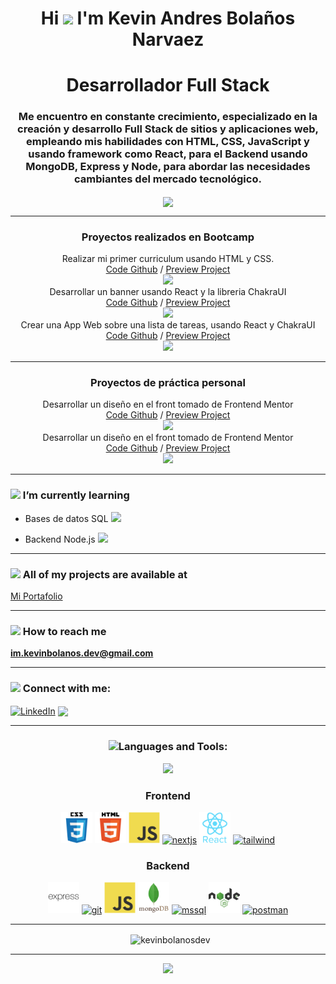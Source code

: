 <h1 align="center">Hi <img src="https://media.giphy.com/media/hvRJCLFzcasrR4ia7z/giphy.gif" width="40" heigth="40"> I'm Kevin Andres Bolaños Narvaez</h1>

<div align="center">
<h1>Desarrollador Full Stack</h1>
<h3 align="center">Me encuentro en constante crecimiento, especializado en la creación y desarrollo Full Stack de sitios y aplicaciones web, empleando mis habilidades con HTML, CSS, JavaScript y usando framework como React, para el Backend usando MongoDB, Express y Node, para abordar las necesidades cambiantes del mercado tecnológico.</h3>
<img align="center" src="https://media1.giphy.com/media/v1.Y2lkPTc5MGI3NjExY3dveGRkZzA3ZWtycWkyd2d0dHJqZmV1c2c2a2ZtdTNrZHhpcm9peSZlcD12MV9pbnRlcm5hbF9naWZfYnlfaWQmY3Q9Zw/f3iwJFOVOwuy7K6FFw/giphy.gif">
</div>

---
<h3 align="center">Proyectos realizados en Bootcamp</h3> 

<div align="center">
  Realizar mi primer curriculum usando HTML y CSS.
  <div>
    <a href="https://github.com/KevinBolanosDev/html_intro_cv">Code Github</a> /
    <a href="https://kevinbolanosdev.github.io/html_intro_cv/">Preview Project</a>
  </div>
  <div>
    <img src="https://github.com/KevinBolanosDev/personal-cv/blob/main/img/first-cv.png?raw=true" width="200" heigth="200">
  </div>
</div>

<div align="center">
  Desarrollar un banner usando React y la libreria ChakraUI
  <div>
    <a href="https://github.com/KevinBolanosDev/chakra-ui">Code Github</a> /
    <a href="https://project-bike-chakra-ui.netlify.app">Preview Project</a>
  </div>
  <div>
  <img src="https://github.com/KevinBolanosDev/personal-cv/blob/main/img/hero-chakra-ui.png?raw=true" width="350" heigth="350">
  </div>
</div>

<div align="center">
  Crear una App Web sobre una lista de tareas, usando React y ChakraUI
  <div>
  <a href="https://github.com/KevinBolanosDev/my_react_tasks_list/tree/project-6">Code Github</a> /
  <a href="https://app-to-do-list-chakra-ui.netlify.app">Preview Project</a>
  </div>
  <div>
  <img src="https://github.com/KevinBolanosDev/personal-cv/blob/main/img/react-task-list.png?raw=true" width="350" heigth="350">
  </div>
</div>

---
<h3 align="center">Proyectos de práctica personal</h3>

<div align="center">
  Desarrollar un diseño en el front tomado de Frontend Mentor
  <div>
  <a href="https://github.com/KevinBolanosDev/news-homepage-frontend-mentor">Code Github</a> /
  <a href="https://news-homepage-mentor-solution.netlify.app">Preview Project</a>
  </div>
  <div>
  <img src="https://github.com/KevinBolanosDev/personal-cv/blob/main/img/news-homepage.png?raw=true" width="350" heigth="350">
  </div>
</div>

<div align="center">
  Desarrollar un diseño en el front tomado de Frontend Mentor
  <div>
  <a href="https://kevinbolanosdev.github.io/blog-preview-card-frontend-mentor">Code Github</a> /
  <a href="https://github.com/KevinBolanosDev/blog-preview-card-frontend-mentor">Preview Project</a>
  </div>
  <div>
  <img src="https://github.com/KevinBolanosDev/personal-cv/blob/main/img/blog-preview-card.png?raw=true" width="350" heigth="350">
  </div>
</div>

---
<h3><img src="https://cdn4.iconfinder.com/data/icons/designer/128/5-256.png" width="20"> I’m currently learning</h3>

- <p>Bases de datos SQL <img src="https://cdn0.iconfinder.com/data/icons/data-organization-and-management-6/64/vector_539_07-256.png" width="20"></p>
- <p>Backend Node.js <img src="https://cdn0.iconfinder.com/data/icons/data-science-color/64/programming-developer-backend-laptop-algorithm-256.png" width="20"></p>

---
<h3><img src="https://cdn3.iconfinder.com/data/icons/design-and-development-2-6/136/51-256.png" width="20"> All of my projects are available at</h3>
<a href="https://kevin-bolanos-dev-cv.netlify.app">Mi Portafolio</a>

---
<h3><img src="https://cdn4.iconfinder.com/data/icons/social-media-logos-6/512/112-gmail_email_mail-256.png" width="20"> How to reach me</h3>

**im.kevinbolanos.dev@gmail.com**

---
<h3><img src="https://cdn0.iconfinder.com/data/icons/computer-networking/64/lan_network_icon_computer_connect_local_communication_link-256.png" width="20"> Connect with me:</h3>
<p align="left">
<a href="www.linkedin.com/in/kevin-bolanos-dev" target="blank"><img align="center" src="https://cdn2.iconfinder.com/data/icons/social-media-2285/512/1_Linkedin_unofficial_colored_svg-256.png" alt="LinkedIn" width="40"/></a>
<a href="https://github.com/KevinBolanosDev" target="blank"><img align="center" src="https://cdn4.iconfinder.com/data/icons/ionicons/512/icon-social-github-256.png" width="40"></a>
</p>

---
<h3 align="center"><img src="https://cdn4.iconfinder.com/data/icons/productivity-5/504/18-Productivity_Tools-256.png" width="20">Languages and Tools:</h3>

<p align="center">
<img src="https://media3.giphy.com/media/v1.Y2lkPTc5MGI3NjExc2Yyc3lraXRudmdqb2V3Nmg3Njk1cHZubzY2aXQ4NzFubGo1NHgwbSZlcD12MV9pbnRlcm5hbF9naWZfYnlfaWQmY3Q9Zw/bGgsc5mWoryfgKBx1u/giphy.gif" width="250">  
</p>

<h3 align="center">Frontend</h3>
<p align="center">
  <a href="https://www.w3schools.com/css/" target="_blank" rel="noreferrer"> <img src="https://raw.githubusercontent.com/devicons/devicon/master/icons/css3/css3-original-wordmark.svg" alt="css3" width="50" height="50"/></a> 
  <a href="https://www.w3.org/html/" target="_blank" rel="noreferrer"> <img src="https://raw.githubusercontent.com/devicons/devicon/master/icons/html5/html5-original-wordmark.svg" alt="html5" width="50" height="50"/></a> 
  <a href="https://developer.mozilla.org/en-US/docs/Web/JavaScript" target="_blank" rel="noreferrer"> <img src="https://raw.githubusercontent.com/devicons/devicon/master/icons/javascript/javascript-original.svg" alt="javascript" width="50" height="50"/></a>
  <a href="https://nextjs.org/" target="_blank" rel="noreferrer"> <img src="https://cdn.worldvectorlogo.com/logos/nextjs-2.svg" alt="nextjs" width="40" height="40"/></a> 
  <a href="https://reactjs.org/" target="_blank" rel="noreferrer"> <img src="https://raw.githubusercontent.com/devicons/devicon/master/icons/react/react-original-wordmark.svg" alt="react" width="50" height="50"/></a> 
  <a href="https://tailwindcss.com/" target="_blank" rel="noreferrer"> <img src="https://www.vectorlogo.zone/logos/tailwindcss/tailwindcss-icon.svg" alt="tailwind" width="50" height="50"/></a> 
</p>

<h3 align="center">Backend</h3>
<p align="center">
  <a href="https://expressjs.com" target="_blank" rel="noreferrer"> <img src="https://raw.githubusercontent.com/devicons/devicon/master/icons/express/express-original-wordmark.svg"     alt="express" width="50" height="50"/></a> 
  <a href="https://git-scm.com/" target="_blank" rel="noreferrer"> <img src="https://www.vectorlogo.zone/logos/git-scm/git-scm-icon.svg" alt="git" width="50" height="50"/></a> 
  <a href="https://developer.mozilla.org/en-US/docs/Web/JavaScript" target="_blank" rel="noreferrer"> <img src="https://raw.githubusercontent.com/devicons/devicon/master/icons/javascript/javascript-original.svg" alt="javascript" width="50" height="50"/></a> 
  <a href="https://www.mongodb.com/" target="_blank" rel="noreferrer"> <img src="https://raw.githubusercontent.com/devicons/devicon/master/icons/mongodb/mongodb-original-wordmark.svg" alt="mongodb" width="50" height="50"/></a> 
  <a href="https://www.microsoft.com/en-us/sql-server" target="_blank" rel="noreferrer"> <img src="https://www.svgrepo.com/show/303229/microsoft-sql-server-logo.svg" alt="mssql" width="50" height="50"/></a>
  <a href="https://nodejs.org" target="_blank" rel="noreferrer"> <img src="https://raw.githubusercontent.com/devicons/devicon/master/icons/nodejs/nodejs-original-wordmark.svg" alt="nodejs" width="50" height="50"/></a>
  <a href="https://postman.com" target="_blank" rel="noreferrer"> <img src="https://www.vectorlogo.zone/logos/getpostman/getpostman-icon.svg" alt="postman" width="50" height="50"/></a>
</p>

---
<div align="center">&nbsp;
  <img align="center" src="https://github-readme-stats.vercel.app/api?username=kevinbolanosdev&layout=compact&theme=vision-friendly-dark" alt="kevinbolanosdev"/>
</div>

---
<div align="center">
<img src="https://github-readme-stats.vercel.app/api/top-langs/?username=kevinbolanosdev&layout=compact&theme=vision-friendly-dark" width="450"/>
</div>

